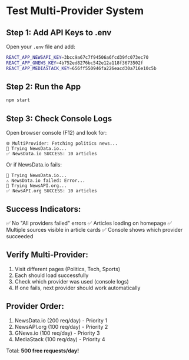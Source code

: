 # Test Multi-Provider System

## Step 1: Add API Keys to .env

Open your `.env` file and add:

```bash
REACT_APP_NEWSAPI_KEY=3bcc9a67c7f94506a6fcd39fc073ec70
REACT_APP_GNEWS_KEY=4b752ed8276bc542e12a118f3673502f
REACT_APP_MEDIASTACK_KEY=656ff550946fa226eacd30a716e10c5b
```

## Step 2: Run the App

```bash
npm start
```

## Step 3: Check Console Logs

Open browser console (F12) and look for:

```
🌐 MultiProvider: Fetching politics news...
📡 Trying NewsData.io...
✅ NewsData.io SUCCESS: 10 articles
```

Or if NewsData.io fails:

```
📡 Trying NewsData.io...
⚠️ NewsData.io failed: Error...
📡 Trying NewsAPI.org...
✅ NewsAPI.org SUCCESS: 10 articles
```

## Success Indicators:

✅ No "All providers failed" errors
✅ Articles loading on homepage
✅ Multiple sources visible in article cards
✅ Console shows which provider succeeded

## Verify Multi-Provider:

1. Visit different pages (Politics, Tech, Sports)
2. Each should load successfully
3. Check which provider was used (console logs)
4. If one fails, next provider should work automatically

## Provider Order:

1. NewsData.io (200 req/day) - Priority 1
2. NewsAPI.org (100 req/day) - Priority 2
3. GNews.io (100 req/day) - Priority 3
4. MediaStack (100 req/day) - Priority 4

Total: **500 free requests/day!**
